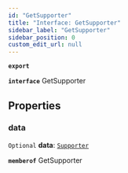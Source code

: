 ```yaml
---
id: "GetSupporter"
title: "Interface: GetSupporter"
sidebar_label: "GetSupporter"
sidebar_position: 0
custom_edit_url: null
---
```


**`export`**

**`interface`** GetSupporter

## Properties

### data

 `Optional` **data**: [`Supporter`](Supporter.md)

**`memberof`** GetSupporter
